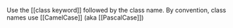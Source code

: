 
Use the [[class keyword]] followed by the class name. By convention, class names use [[CamelCase]] (aka [[PascalCase]])
